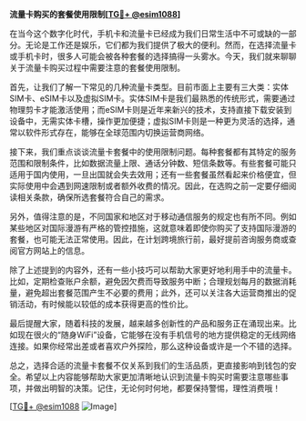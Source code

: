 **流量卡购买的套餐使用限制[[TG💪+ @esim1088](https://t.me/s/esim1088)]**

在当今这个数字化时代，手机卡和流量卡已经成为我们日常生活中不可或缺的一部分。无论是工作还是娱乐，它们都为我们提供了极大的便利。然而，在选择流量卡或手机卡时，很多人可能会被各种套餐的选择搞得一头雾水。今天，我们就来聊聊关于流量卡购买过程中需要注意的套餐使用限制。

首先，让我们了解一下常见的几种流量卡类型。目前市面上主要有三大类：实体SIM卡、eSIM卡以及虚拟SIM卡。实体SIM卡是我们最熟悉的传统形式，需要通过物理剪卡才能激活使用；而eSIM卡则是近年来新兴的技术，支持直接下载安装到设备中，无需实体卡槽，操作更加便捷；虚拟SIM卡则是一种更为灵活的选择，通常以软件形式存在，能够在全球范围内切换运营商网络。

接下来，我们重点谈谈流量卡套餐中的使用限制问题。每种套餐都有其特定的服务范围和限制条件，比如数据流量上限、通话分钟数、短信条数等。有些套餐可能只适用于国内使用，一旦出国就会失去效用；还有一些套餐虽然看起来价格便宜，但实际使用中会遇到网速限制或者额外收费的情况。因此，在选购之前一定要仔细阅读相关条款，确保所选套餐符合自己的需求。

另外，值得注意的是，不同国家和地区对于移动通信服务的规定也有所不同。例如某些地区对国际漫游有严格的管控措施，这就意味着即使你购买了支持国际漫游的套餐，也可能无法正常使用。因此，在计划跨境旅行前，最好提前咨询服务商或查阅官方网站上的信息。

除了上述提到的内容外，还有一些小技巧可以帮助大家更好地利用手中的流量卡。比如，定期检查账户余额，避免因欠费而导致服务中断；合理规划每月的数据消耗量，避免超出套餐范围产生不必要的费用；此外，还可以关注各大运营商推出的促销活动，有时候能以较低的成本获得更高的性价比。

最后提醒大家，随着科技的发展，越来越多创新性的产品和服务正在涌现出来。比如现在很火的“随身WiFi”设备，它能够在没有手机信号的地方提供稳定的无线网络连接。如果你经常出差或者喜欢户外探险，那么这种设备或许是一个不错的选择。

总之，选择合适的流量卡套餐不仅关系到我们的生活品质，更直接影响到钱包的安全。希望以上内容能够帮助大家更加清晰地认识到流量卡购买时需要注意哪些事项，并做出明智的决策。记住，无论何时何地，都要保持警惕，理性消费哦！

[[TG💪+ @esim1088](https://t.me/s/esim1088) ![Image](https://i.postimg.cc/4NQfJmqS/Snipaste-2025-05-13-00-14-12.png)]